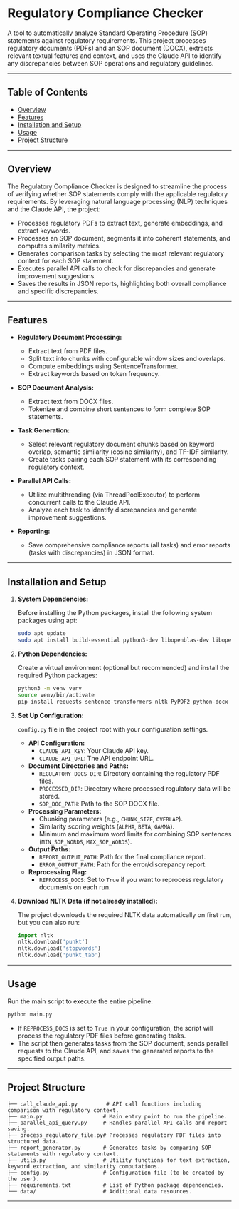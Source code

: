 # Regulatory Compliance Checker

A tool to automatically analyze Standard Operating Procedure (SOP) statements against regulatory requirements. This project processes regulatory documents (PDFs) and an SOP document (DOCX), extracts relevant textual features and context, and uses the Claude API to identify any discrepancies between SOP operations and regulatory guidelines.

---

## Table of Contents

- [Overview](#overview)
- [Features](#features)
- [Installation and Setup](#installation-and-setup)
- [Usage](#usage)
- [Project Structure](#project-structure)
---

## Overview

The Regulatory Compliance Checker is designed to streamline the process of verifying whether SOP statements comply with the applicable regulatory requirements. By leveraging natural language processing (NLP) techniques and the Claude API, the project:
- Processes regulatory PDFs to extract text, generate embeddings, and extract keywords.
- Processes an SOP document, segments it into coherent statements, and computes similarity metrics.
- Generates comparison tasks by selecting the most relevant regulatory context for each SOP statement.
- Executes parallel API calls to check for discrepancies and generate improvement suggestions.
- Saves the results in JSON reports, highlighting both overall compliance and specific discrepancies.

---

## Features

- **Regulatory Document Processing:** 
  - Extract text from PDF files.
  - Split text into chunks with configurable window sizes and overlaps.
  - Compute embeddings using SentenceTransformer.
  - Extract keywords based on token frequency.
  
- **SOP Document Analysis:**
  - Extract text from DOCX files.
  - Tokenize and combine short sentences to form complete SOP statements.
  
- **Task Generation:**
  - Select relevant regulatory document chunks based on keyword overlap, semantic similarity (cosine similarity), and TF-IDF similarity.
  - Create tasks pairing each SOP statement with its corresponding regulatory context.
  
- **Parallel API Calls:**
  - Utilize multithreading (via ThreadPoolExecutor) to perform concurrent calls to the Claude API.
  - Analyze each task to identify discrepancies and generate improvement suggestions.
  
- **Reporting:**
  - Save comprehensive compliance reports (all tasks) and error reports (tasks with discrepancies) in JSON format.

---

## Installation and Setup

1. **System Dependencies:**

    Before installing the Python packages, install the following system packages using apt:
    ```bash
    sudo apt update
    sudo apt install build-essential python3-dev libopenblas-dev libopenmpi-dev
    ```

2. **Python Dependencies:**

    Create a virtual environment (optional but recommended) and install the required Python packages:

    ```bash
    python3 -m venv venv
    source venv/bin/activate
    pip install requests sentence-transformers nltk PyPDF2 python-docx scikit-learn tqdm numpy
    ```

2. **Set Up Configuration:**

   `config.py` file in the project root with your configuration settings.
   - **API Configuration:**  
     - `CLAUDE_API_KEY`: Your Claude API key.
     - `CLAUDE_API_URL`: The API endpoint URL.
   - **Document Directories and Paths:**
     - `REGULATORY_DOCS_DIR`: Directory containing the regulatory PDF files.
     - `PROCESSED_DIR`: Directory where processed regulatory data will be stored.
     - `SOP_DOC_PATH`: Path to the SOP DOCX file.
   - **Processing Parameters:**
     - Chunking parameters (e.g., `CHUNK_SIZE`, `OVERLAP`).
     - Similarity scoring weights (`ALPHA`, `BETA`, `GAMMA`).
     - Minimum and maximum word limits for combining SOP sentences (`MIN_SOP_WORDS`, `MAX_SOP_WORDS`).
   - **Output Paths:**
     - `REPORT_OUTPUT_PATH`: Path for the final compliance report.
     - `ERROR_OUTPUT_PATH`: Path for the error/discrepancy report.
   - **Reprocessing Flag:**
     - `REPROCESS_DOCS`: Set to `True` if you want to reprocess regulatory documents on each run.

3. **Download NLTK Data (if not already installed):**

   The project downloads the required NLTK data automatically on first run, but you can also run:

   ```python
   import nltk
   nltk.download('punkt')
   nltk.download('stopwords')
   nltk.download('punkt_tab')
   ```

---

## Usage

Run the main script to execute the entire pipeline:

```bash
python main.py
```

- If `REPROCESS_DOCS` is set to `True` in your configuration, the script will process the regulatory PDF files before generating tasks.
- The script then generates tasks from the SOP document, sends parallel requests to the Claude API, and saves the generated reports to the specified output paths.

---

## Project Structure

```
├── call_claude_api.py         # API call functions including comparison with regulatory context.
├── main.py                   # Main entry point to run the pipeline.
├── parallel_api_query.py     # Handles parallel API calls and report saving.
├── process_regulatory_file.py# Processes regulatory PDF files into structured data.
├── report_generator.py       # Generates tasks by comparing SOP statements with regulatory context.
├── utils.py                  # Utility functions for text extraction, keyword extraction, and similarity computations.
├── config.py                 # Configuration file (to be created by the user).
├── requirements.txt          # List of Python package dependencies.
└── data/                     # Additional data resources.
```

---